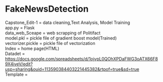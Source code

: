 # FakeNewsDetection

Capstone_Edit-1 = data cleaning,Text Analysis, Model Training 
<br /> 
app.py = Flask
<br /> 
data_web_Sceape = web scrapping of Politifact
<br /> 
model.pkl = pickle file of gradient boost model(Trained)
<br /> 
vectorizer.pickle = pickle file of vectorization
<br /> 
Index = home page(HTML)
<br /> 
Datadet = https://docs.google.com/spreadsheets/d/1ojvpL0QOhXPDaFWG3oATX66F89X4iveV/edit?usp=sharing&ouid=113590384403221445382&rtpof=true&sd=true
<br /> 
Template = 
